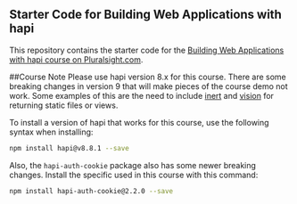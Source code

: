 ## Starter Code for Building Web Applications with hapi

This repository contains the starter code for the [Building Web Applications with hapi course on Pluralsight.com](http://www.pluralsight.com/courses/hapi-building-web-applications).

##Course Note
Please use hapi version 8.x for this course. There are some breaking changes in version 9 that will make pieces of the course demo not work. Some examples of this are the need to include [inert](http://www.github.com/hapijs/inert) and [vision](https://github.com/hapijs/vision) for returning static files or views.

To install a version of hapi that works for this course, use the following syntax when installing:
```sh
npm install hapi@v8.8.1 --save
```

Also, the ```hapi-auth-cookie``` package also has some newer breaking changes. Install the specific used in this course with this command:
```sh
npm install hapi-auth-cookie@2.2.0 --save
```
